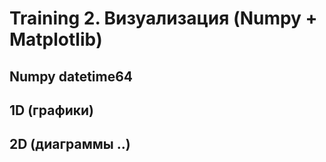 # Training 2. Визуализация (Numpy + Matplotlib)

## Numpy datetime64

## 1D (графики)

## 2D (диаграммы ..)